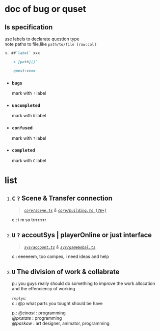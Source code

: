# doc of bug or quset

## ls specification

use labels to declarate question type  
note paths to file,like `path/to/file [row:col]`

```markdown
n. ##`label` xxx

    > [path]()`

    quest:xxxx
```

-   ### `bugs`

    mark with `!` label

-   ### `uncompleted`

    mark with `U` label

-   ### `confused`

    mark with `?` label

-   ### `completed`

    mark with `C` label

# list

1. ## `C` `?` Scene & Transfer connection

    > _[`core/scene.ts`](/source/core/scene.ts) & [`core/building.ts [76+]`](/source/core/buildings.ts)_

    c.: i m so trrrrrrrr

2. ## `U` `?` accoutSys | playerOnline or just interface

    > _[`sys/account.ts`](/source/component/sys/account.ts) & [`sys/gameGobal.ts`](/source/component/sys/gameGobal.ts)_

    c.: eeeeeem, too compex, i need ideas and help

3. ## `U` The division of work & collabrate

    p.: you guys really should do something to improve the work allocation and the effenciency of working

    `replys`: \
    c.: @p what parts you tought should be have

    p.: _@cinast_ : programming  
     _@pxstate_ : programming  
     _@paskaw_ : art designer, animator, programming
